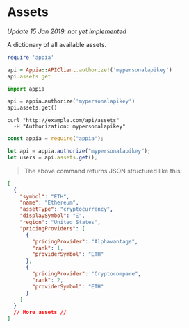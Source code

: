 # Assets

_Update 15 Jan 2019: not yet implemented_

A dictionary of all available assets.

```ruby
require 'appia'

api = Appia::APIClient.authorize!('mypersonalapikey')
api.assets.get
```

```python
import appia

api = appia.authorize('mypersonalapikey')
api.assets.get()
```

```shell
curl "http://example.com/api/assets"
  -H "Authorization: mypersonalapikey"
```

```javascript
const appia = require("appia");

let api = appia.authorize("mypersonalapikey");
let users = api.assets.get();
```

> The above command returns JSON structured like this:

```json
[
  {
    "symbol": "ETH",
    "name": "Ethereum",
    "assetType": "cryptocurrency",
    "displaySymbol": "Ξ",
    "region": "United States",
    "pricingProviders": [
      {
        "pricingProvider": "Alphavantage",
        "rank": 1,
        "providerSymbol": "ETH"
      },
      {
        "pricingProvider": "Cryptocompare",
        "rank": 2,
        "providerSymbol": "ETH"
      }
    ]
  }
  // More assets //
]
```
